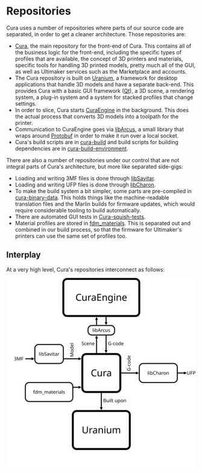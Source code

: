 Repositories
====
Cura uses a number of repositories where parts of our source code are separated, in order to get a cleaner architecture. Those repositories are:
* [Cura](https://github.com/Ultimaker/Cura), the main repository for the front-end of Cura. This contains all of the business logic for the front-end, including the specific types of profiles that are available, the concept of 3D printers and materials, specific tools for handling 3D printed models, pretty much all of the GUI, as well as Ultimaker services such as the Marketplace and accounts.
* The Cura repository is built on [Uranium](https://github.com/Ultimaker/Uranium), a framework for desktop applications that handle 3D models and have a separate back-end. This provides Cura with a basic GUI framework ([Qt](https://www.qt.io/)), a 3D scene, a rendering system, a plug-in system and a system for stacked profiles that change settings.
* In order to slice, Cura starts [CuraEngine](https://github.com/Ultimaker/CuraEngine) in the background. This does the actual process that converts 3D models into a toolpath for the printer.
* Communication to CuraEngine goes via [libArcus](https://github.com/Ultimaker/libArcus), a small library that wraps around [Protobuf](https://developers.google.com/protocol-buffers/) in order to make it run over a local socket.
* Cura's build scripts are in [cura-build](https://github.com/Ultimaker/cura-build) and build scripts for building dependencies are in [cura-build-environment](https://github.com/Ultimaker/cura-build-environment).

There are also a number of repositories under our control that are not integral parts of Cura's architecture, but more like separated side-gigs:
* Loading and writing 3MF files is done through [libSavitar](https://github.com/Ultimaker/libSavitar).
* Loading and writing UFP files is done through [libCharon](https://github.com/Ultimaker/libCharon).
* To make the build system a bit simpler, some parts are pre-compiled in [cura-binary-data](https://github.com/Ultimaker/cura-binary-data). This holds things like the machine-readable translation files and the Marlin builds for firmware updates, which would require considerable tooling to build automatically.
* There are automated GUI tests in [Cura-squish-tests](https://github.com/Ultimaker/Cura-squish-tests).
* Material profiles are stored in [fdm_materials](https://github.com/Ultimaker/fdm_materials). This is separated out and combined in our build process, so that the firmware for Ultimaker's printers can use the same set of profiles too.

Interplay
----
At a very high level, Cura's repositories interconnect as follows:

![Overview of interplay between repositories](resources/repositories.svg)
